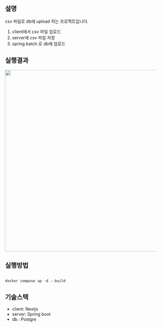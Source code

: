 ## 설명

csv 파일로 db에 upload 하는 프로젝트입니다.

1. client에서 csv 파일 업로드
2. server에 csv 파일 저장
3. spring batch 로 db에 업로드

## 실행결과


<img src="https://github.com/rlaclgh/miniproject_csv_upload/assets/46914232/4e5092a1-0f1c-43b3-b72e-f62061ba3b36" width="600px"></img>


## 실행방법

```

docker compose up -d --build

```

## 기술스택

- client: Nextjs
- server: Spring boot
- db : Postgre
